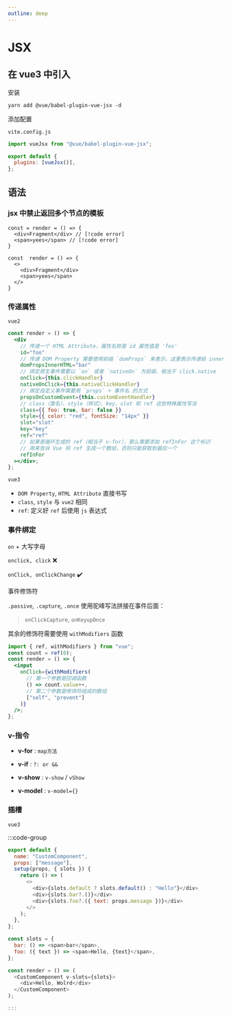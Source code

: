 ```yaml
---
outline: deep
---
```


# JSX

## 在 vue3 中引入

安装

`yarn add @vue/babel-plugin-vue-jsx -d`

添加配置

`vite.config.js`

```javascript
import vueJsx from "@vue/babel-plugin-vue-jsx";

export default {
  plugins: [vueJsx()],
};
```

## 语法

### jsx 中禁止返回多个节点的模板

```jsx:line-numbers=1 {7-10}
const = render = () => {
  <div>Fragment</div> // [!code error]
  <span>yees</span> // [!code error]
}

const  render = () => {
  <>
    <div>Fragment</div>
    <span>yees</span>
  </>
}
```

### 传递属性

`vue2`

```jsx
const render = () => {
  <div
    // 传递一个 HTML Attribute，属性名称是 id 属性值是 'foo'
    id="foo"
    // 传递 DOM Property 需要使用前缀 `domProps` 来表示，这里表示传递给 innerHTML 这个 DOM 属性的值为 ‘bar’
    domPropsInnerHTML="bar"
    // 绑定原生事件需要以 `on` 或者 `nativeOn` 为前缀，相当于 click.native
    onClick={this.clickHandler}
    nativeOnClick={this.nativeClickHandler}
    // 绑定自定义事件需要用 `props` + 事件名 的方式
    propsOnCustomEvent={this.customEventHandler}
    // class（类名）、style（样式）、key、slot 和 ref 这些特殊属性写法
    class={{ foo: true, bar: false }}
    style={{ color: "red", fontSize: "14px" }}
    slot="slot"
    key="key"
    ref="ref"
    // 如果是循环生成的 ref（相当于 v-for），那么需要添加 refInFor 这个标识
    // 用来告诉 Vue 将 ref 生成一个数组，否则只能获取到最后一个
    refInFor
  ></div>;
};
```

`vue3`

- `DOM Property`, `HTML Attribute` 直接书写
- `class`, `style` 与 `vue2` 相同
- `ref`: 定义好 `ref` 后使用 `js` 表达式

### 事件绑定

`on` + 大写字母

`onclick, click` :x:

`onClick, onClickChange` :heavy_check_mark:

事件修饰符

`.passive`, `.capture`, `.once` 使用驼峰写法拼接在事件后面：

> `onClickCapture`, `onKeyupOnce`

其余的修饰符需要使用 `withModifiers` 函数

```jsx
import { ref, withModifiers } from "vue";
const count = ref(0);
const render = () => {
  <input
    onClick={withModifiers(
      // 第一个参数是回调函数
      () => count.value++,
      // 第二个参数是修饰符组成的数组
      ["self", "prevent"]
    )}
  />;
};
```

### v-指令

- **v-for** : `map方法`

- **v-if** : `?: or &&`

- **v-show** : `v-show` / `vShow`

- **v-model** : `v-model={}`

### 插槽

`vue3`

:::code-group

```javascript [预留插槽]
export default {
  name: "CustomComponent",
  props: ["message"],
  setup(props, { slots }) {
    return () => (
      <>
        <div>{slots.default ? slots.default() : "Hello"}</div>
        <div>{slots.bar?.()}</div>
        <div>{slots.foo?.({ text: props.message })}</div>
      </>
    );
  },
};
```

```javascript [传入插槽]
const slots = {
  bar: () => <span>bar</span>,
  foo: ({ text }) => <span>Hello, {text}</span>,
};

const render = () => (
  <CustomComponent v-slots={slots}>
    <div>Hello, Wolrd</div>
  </CustomComponent>
);

:::
```
